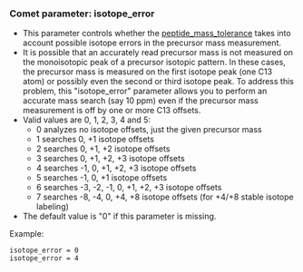 ### Comet parameter: isotope_error

- This parameter controls whether the [peptide_mass_tolerance](peptide_mass_tolerance.html)
takes into account possible isotope errors in the precursor mass measurement.
- It is possible that an accurately read precursor mass is not measured on the monoisotopic
peak of a precursor isotopic pattern. In these cases, the precursor mass is measured on the
first isotope peak (one C13 atom) or possibly even the second or third isotope peak. To address
this problem, this "isotope_error" parameter allows you to perform an accurate mass search
(say 10 ppm) even if the precursor mass measurement is off by one or more C13 offsets.
- Valid values are 0, 1, 2, 3, 4 and 5:
  - 0 analyzes no isotope offsets, just the given precursor mass
  - 1 searches 0, +1 isotope offsets
  - 2 searches 0, +1, +2 isotope offsets
  - 3 searches 0, +1, +2, +3 isotope offsets
  - 4 searches -1, 0, +1, +2, +3 isotope offsets
  - 5 searches -1, 0, +1 isotope offsets
  - 6 searches -3, -2, -1, 0, +1, +2, +3 isotope offsets
  - 7 searches -8, -4, 0, +4, +8 isotope offsets (for +4/+8 stable isotope labeling)
- The default value is "0" if this parameter is missing.

Example:
```
isotope_error = 0
isotope_error = 4
```

